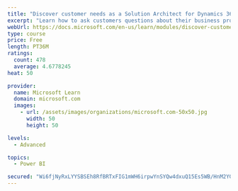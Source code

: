 ```yaml
---
title: "Discover customer needs as a Solution Architect for Dynamics 365 and Power Platform"
excerpt: "Learn how to ask customers questions about their business processes and feature requirements to create a viable solution."
webUrl: https://docs.microsoft.com/en-us/learn/modules/discover-customer-needs/
type: course
price: Free
length: PT36M
ratings:
  count: 478
  average: 4.6778245
heat: 50

provider:
  name: Microsoft Learn
  domain: microsoft.com
  images:
    - url: /assets/images/organizations/microsoft.com-50x50.jpg
      width: 50
      height: 50

levels:
  - Advanced

topics:
  - Power BI

secured: "Wi6fjNyRxLYYSBSEh8RfBRTxFIG1mWH6irpwYnSYQw4dxuQ15Es5WB/HnM2YG2cBeizOO2SAkFTHiNuaZb7NWzY7SPQ/11MAL+LQd8C3d722Hg1PR2VkWDRsRaBdhE54IKhnQnM3tBQNDut10nxuVAcK0L28NdUw8rexreYJdTkaoGAxG8TkK1oci5ofVwwMOmzs82DZwwtcaS6u/KTP9F1kTTFtvIRn78/EJAjOcaezJD8dQp61R1UqLIrJUjXdONBlm7nIuRW2LX9QMmNn9qVpUEo5r0V6Zs5E1mnd6jtke+iWh10uATtTHwaGlYjFDNdEPGd4OBCvCZIKpEAOGhfiV1PoZIQ8pVKd0qbhi8nLujlgE/g1M2uoXpYYssEqAQirmzlABjXVk1I3kfTiVnaFGtW+RBWQdhhurZhrPoU=;nIVvtfBun1X/laMu50Ei8w=="
---
```


